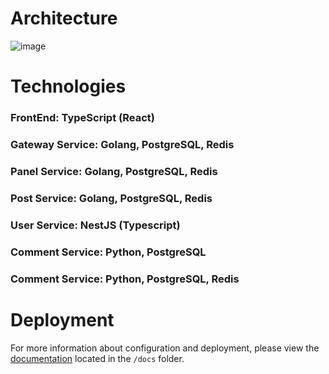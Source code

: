 
# Architecture


![image](https://github.com/Danial-tech/forum_microservice_application/assets/63978417/8b0be543-357f-418d-b098-9137dd29735a)


# Technologies

### FrontEnd:  TypeScript (React) 
### Gateway Service: Golang, PostgreSQL, Redis
### Panel Service: Golang, PostgreSQL, Redis
### Post Service: Golang, PostgreSQL, Redis
### User Service: NestJS (Typescript)
### Comment Service: Python, PostgreSQL
### Comment Service: Python, PostgreSQL, Redis

# Deployment

For more information about configuration and deployment, please view the [documentation](/docs/README.md) located in the ``/docs`` folder.
